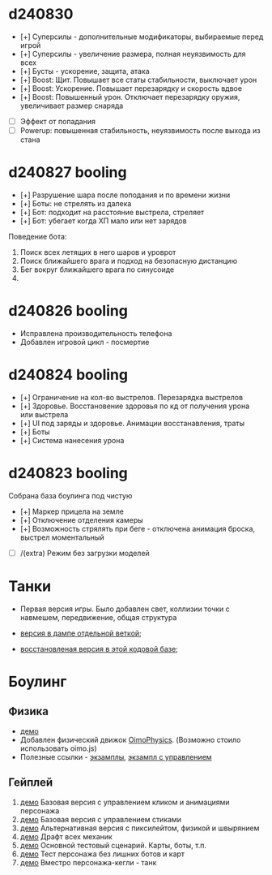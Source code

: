 # d240830

- [+] Суперсилы - дополнительные модификаторы, выбираемые перед игрой
- [+] Суперсилы - увеличение размера, полная неуязвимость для всех
- [+] Бусты - ускорение, защита, атака
- [+] Boost: Щит. Повышает все статы стабильности, выключает урон
- [+] Boost: Ускорение. Повышает перезарядку и скорость вдвое
- [+] Boost: Повышенный урон. Отключает перезарядку оружия, увеличивает размер снаряда
- [ ] Эффект от попадания
- [ ] Powerup: повышенная стабильность, неуязвимость после выхода из стана

# d240827 booling

- [+] Разрушение шара после поподания и по времени жизни
- [+] Боты: не стрелять из далека
- [+] Бот: подходит на расстояние выстрела, стреляет
- [+] Бот: убегает когда ХП мало или нет зарядов

Поведение бота:

1. Поиск всех летящих в него шаров и уроврот
2. Поиск ближайшего врага и подход на безопасную дистанцию
3. Бег вокруг ближайшего врага по синусоиде
4. 

# d240826 booling

- Исправлена производительность телефона
- Добавлен игровой цикл - посмертие

# d240824 booling

* [+] Ограничение на кол-во выстрелов. Перезарядка выстрелов
* [+] Здоровье. Восстановение здоровья по кд от получения урона или выстрела
* [+] UI под заряды и здоровье. Анимации восстанавления, траты
* [+] Боты
* [+] Система нанесения урона

# d240823 booling

Собрана база боулинга под чистую

* [+] Маркер прицела на земле
* [+] Отключение отделения камеры
* [+] Возможность стрялять при беге - отключена анимация броска, выстрел моментальный
* [ ] /(extra) Режим без загрузки моделей


# Танки

- Первая версия игры. Было добавлен свет, коллизии точки с навмешем, передвижение, общая структура

- [версия в дампе отдельной веткой](https://witgs-tanks.netlify.app/);
- [восстановленая версия в этой кодовой базе](#testcase2);

# Боулинг

## Физика 

- [демо](#testcase4)
- Добавлен физический движок [OimoPhysics](https://github.com/saharan/OimoPhysics). (Возможно стоило использовать oimo.js)
- Полезные ссылки - [экзамплы](https://github.com/cx20/webgl-physics-examples/tree/master/examples/threejs/oimophysics), [экзампл с управлением](https://github.com/8Observer8/ship-movement-oimophysics-rollup-threejs-js/blob/main/src/index.js)

## Гейплей

1. [демо](#testcase3) Базовая версия с управлением кликом и анимациями персонажа
2. [демо](#testcase5) Базовая версия с управлением стиками
3. [демо](#testcase6) Альтернативная версия с пиксилейтом, физикой и швырянием
4. [демо](#testcase7) Драфт всех механик
5. [демо](#testcase8) Основной тестовый сценарий. Карты, боты, т.п.
6. [демо](#testcase9) Тест персонажа без лишних ботов и карт
7. [демо](#testcase10) Вместро персонажа-кегли - танк
